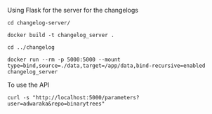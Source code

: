 Using Flask for the server for the changelogs

```
cd changelog-server/

docker build -t changelog_server .

cd ../changelog

docker run --rm -p 5000:5000 --mount type=bind,source=./data,target=/app/data,bind-recursive=enabled changelog_server

```


To use the API

```
curl -s "http://localhost:5000/parameters?user=adwaraka&repo=binarytrees"
```